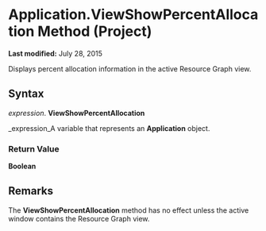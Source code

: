 
# Application.ViewShowPercentAllocation Method (Project)

 **Last modified:** July 28, 2015

Displays percent allocation information in the active Resource Graph view.

## Syntax

 _expression_. **ViewShowPercentAllocation**

 _expression_A variable that represents an  **Application** object.


### Return Value

 **Boolean**


## Remarks

The  **ViewShowPercentAllocation** method has no effect unless the active window contains the Resource Graph view.

